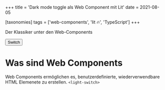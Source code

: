 +++
title = 'Dark mode toggle als Web Component mit Lit'
date = 2021-08-05

[taxonomies]
tags = ['web-components', 'lit 🔥', 'TypeScript']
+++

Der Klassiker unter den Web-Components

<!-- more -->

<button id="light-switch">Switch</button>

<script>
    let lights = false;
    const lightSwitch = document.querySelector('#light-switch');

    lightSwitch.addEventListener('click', () => {
        lights = !lights;
        
        lights ? 
            document.documentElement.setAttribute('color-mode', 'dark') :
            document.documentElement.setAttribute('color-mode', 'light'); 
    });
</script>

# Was sind Web Components

Web Components ermöglichen es, benutzerdefinierte, wiederverwendbare HTML Elemenete zu erstellen.
`<light-switch>`

<!-- more -->